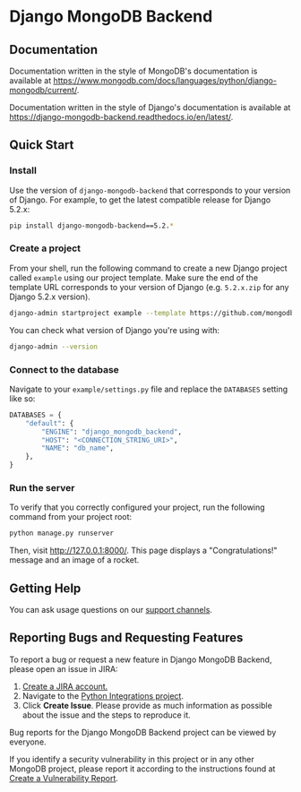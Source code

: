 # Django MongoDB Backend

## Documentation

Documentation written in the style of MongoDB's documentation is available at
https://www.mongodb.com/docs/languages/python/django-mongodb/current/.

Documentation written in the style of Django's documentation is available at
https://django-mongodb-backend.readthedocs.io/en/latest/.

## Quick Start

### Install

Use the version of `django-mongodb-backend` that corresponds to your version of
Django. For example, to get the latest compatible release for Django 5.2.x:

```bash
pip install django-mongodb-backend==5.2.*
```

### Create a project

From your shell, run the following command to create a new Django project
called `example` using our project template. Make sure the end of the template
URL corresponds to your version of Django (e.g. `5.2.x.zip` for any Django
5.2.x version).

```bash
django-admin startproject example --template https://github.com/mongodb-labs/django-mongodb-project/archive/refs/heads/5.2.x.zip
```

You can check what version of Django you're using with:

```bash
django-admin --version
```

### Connect to the database

Navigate to your `example/settings.py` file and replace the `DATABASES`
setting like so:

```python
DATABASES = {
    "default": {
        "ENGINE": "django_mongodb_backend",
        "HOST": "<CONNECTION_STRING_URI>",
        "NAME": "db_name",
    },
}
```

### Run the server

To verify that you correctly configured your project, run the following command
from your project root:

```bash
python manage.py runserver
```

Then, visit http://127.0.0.1:8000/. This page displays a "Congratulations!"
message and an image of a rocket.

## Getting Help

You can ask usage questions on our [support channels](https://www.mongodb.com/docs/manual/support/).

## Reporting Bugs and Requesting Features

To report a bug or request a new feature in Django MongoDB Backend, please open
an issue in JIRA:

1. [Create a JIRA account.](https://jira.mongodb.org/)
2. Navigate to the [Python Integrations project](https://jira.mongodb.org/projects/INTPYTHON/).
3. Click **Create Issue**. Please provide as much information as possible about
the issue and the steps to reproduce it.

Bug reports for the Django MongoDB Backend project can be viewed by everyone.

If you identify a security vulnerability in this project or in any other
MongoDB project, please report it according to the instructions found at
[Create a Vulnerability Report](https://www.mongodb.com/docs/manual/tutorial/create-a-vulnerability-report/).
